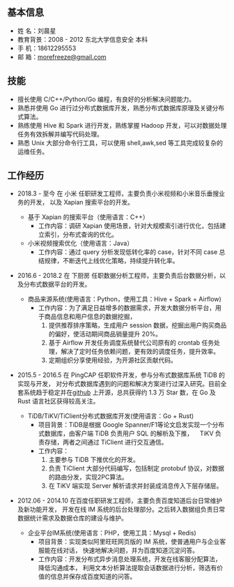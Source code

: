 
## 基本信息
- 姓    名：刘晨星
- 教育背景：2008 - 2012 东北大学信息安全 本科
- 手    机：18612295553
- 邮    箱：morefreeze@gmail.com

## 技能
- 擅长使用 C/C++/Python/Go 编程，有良好的分析解决问题能力。
- 熟悉并使用 Go 进行过分布式数据库开发，熟悉分布式数据库原理及关键分布式算法。
- 熟练使用 Hive 和 Spark 进行开发，熟练掌握 Hadoop 开发，可以对数据处理任务有效拆解并编写代码处理。
- 熟悉 Unix 大部分命令行工具，可以使用 shell,awk,sed 等工具完成较复杂的运维任务。

## 工作经历
- 2018.3 - 至今 在 小米 任职研发工程师，主要负责小米视频和小米音乐垂搜业务的开发，
以及 Xapian 搜索平台的开发。
  - 基于 Xapian 的搜索平台（使用语言：C++）
    - 工作内容：调研 Xapian 使用场景，针对大规模索引进行优化，包括建立索引，分布式查询的优化。
  - 小米视频搜索优化（使用语言：Java）
    - 工作内容：通过 query 分析发现低转化率的 case，针对不同 case 总结规律，不断迭代上线优化策略，持续提升转化率。

- 2016.6 - 2018.2 在 下厨房 任职数据分析工程师，主要负责后台数据分析，以及分布式数据平台的开发。
  - 商品来源系统(使用语言：Python，使用工具：Hive + Spark + Airflow)
    - 工作内容：为了满足日益增多的数据需求，开发大数据分析平台，用于商品信息和用户信息的数据挖掘，
      1. 提供推荐排序策略，生成用户 session 数据，挖掘出用户购买商品的偏好，使活动期间商品销量提升 20%。
      2. 基于 Airflow 开发任务调度系统替代公司原有的 crontab 任务处理，解决了定时任务依赖问题，更有效的调度任务，提升效率。
      3. 定期组织分享使用经验，为开源社区贡献代码。

- 2015.5 - 2016.5  在 PingCAP 任职软件开发，参与分布式数据库系统 TiDB 的实现与开发，
对分布式数据库遇到的问题和解决方案进行过深入研究。目前全套系统趋于稳定并在[github](https://github.com/pingcap/)
上开源，总共获得约 1.3 万 Star 数，在 Go 及 Rust 语言社区获得较高关注。
  - TiDB/TiKV/TiClient分布式数据库开发(使用语言：Go + Rust)
    - 项目背景：TiDB是根据 Google Spanner/F1等论文启发实现一个分布式数据库，由客户端 TiDB 负责用户 SQL 的解析及下推，
    TiKV 负责存储，两者之间通过 TiClient 进行交互通信。
    - 工作内容：
      1. 主要参与 TiDB 下推优化的开发。
      2. 负责 TiClient 大部分代码编写，包括制定 protobuf 协议，对数据的路由分发，实现2PC算法。
      3. 在 TiKV 端实现 Server 解析请求并封装成消息传入下层存储层。

- 2012.06 - 2014.10 在百度任职研发工程师，主要负责百度知道后台日常维护及新功能开发，
开发在线 IM 系统的后台处理部分。之后转入数据组负责日常数据统计需求及数据仓库的建设与维护。
  - 企业平台IM系统(使用语言：PHP，使用工具：Mysql + Redis)
    - 项目背景：实现类似阿里旺旺网页版的 IM 系统，使普通用户与企业客服能在线对话，
    快速地解决问题，并为百度知道沉淀问答。
    - 工作内容：开发分布式异步消息处理系统，开发在线客服分配算法，降低沟通成本，
    利用文本分析算法提取会话数据进行分析，筛选有价值的信息并保存成百度知道的问答。
